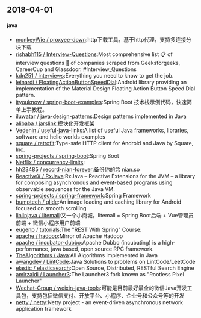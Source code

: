## 2018-04-01

#### java
* [monkeyWie / proxyee-down](https://github.com/monkeyWie/proxyee-down):http下载工具，基于http代理，支持多连接分块下载
* [rishabh115 / Interview-Questions](https://github.com/rishabh115/Interview-Questions):Most comprehensive list 📋 of interview questions 📘 of companies scraped from Geeksforgeeks, CareerCup and Glassdoor. #Interview_Questions
* [kdn251 / interviews](https://github.com/kdn251/interviews):Everything you need to know to get the job.
* [leinardi / FloatingActionButtonSpeedDial](https://github.com/leinardi/FloatingActionButtonSpeedDial):Android library providing an implementation of the Material Design Floating Action Button Speed Dial pattern.
* [ityouknow / spring-boot-examples](https://github.com/ityouknow/spring-boot-examples):Spring Boot 技术栈示例代码，快速简单上手教程。
* [iluwatar / java-design-patterns](https://github.com/iluwatar/java-design-patterns):Design patterns implemented in Java
* [alibaba / jarslink](https://github.com/alibaba/jarslink):模块化开发框架
* [Vedenin / useful-java-links](https://github.com/Vedenin/useful-java-links):A list of useful Java frameworks, libraries, software and hello worlds examples
* [square / retrofit](https://github.com/square/retrofit):Type-safe HTTP client for Android and Java by Square, Inc.
* [spring-projects / spring-boot](https://github.com/spring-projects/spring-boot):Spring Boot
* [Netflix / concurrency-limits](https://github.com/Netflix/concurrency-limits):
* [hh23485 / record-nian-forever](https://github.com/hh23485/record-nian-forever):备份你的念 nian.so
* [ReactiveX / RxJava](https://github.com/ReactiveX/RxJava):RxJava – Reactive Extensions for the JVM – a library for composing asynchronous and event-based programs using observable sequences for the Java VM.
* [spring-projects / spring-framework](https://github.com/spring-projects/spring-framework):Spring Framework
* [bumptech / glide](https://github.com/bumptech/glide):An image loading and caching library for Android focused on smooth scrolling
* [linlinjava / litemall](https://github.com/linlinjava/litemall):又一个小商城。litemall = Spring Boot后端 + Vue管理员前端 + 微信小程序用户前端
* [eugenp / tutorials](https://github.com/eugenp/tutorials):The "REST With Spring" Course:
* [apache / hadoop](https://github.com/apache/hadoop):Mirror of Apache Hadoop
* [apache / incubator-dubbo](https://github.com/apache/incubator-dubbo):Apache Dubbo (incubating) is a high-performance, java based, open source RPC framework.
* [TheAlgorithms / Java](https://github.com/TheAlgorithms/Java):All Algorithms implemented in Java
* [awangdev / LintCode](https://github.com/awangdev/LintCode):Java Solutions to problems on LintCode/LeetCode
* [elastic / elasticsearch](https://github.com/elastic/elasticsearch):Open Source, Distributed, RESTful Search Engine
* [amirzaidi / Launcher3](https://github.com/amirzaidi/Launcher3):The Launcher3 fork known as "Rootless Pixel Launcher"
* [Wechat-Group / weixin-java-tools](https://github.com/Wechat-Group/weixin-java-tools):可能是目前最好最全的微信Java开发工具包，支持包括微信支付、开放平台、小程序、企业号和公众号等的开发
* [netty / netty](https://github.com/netty/netty):Netty project - an event-driven asynchronous network application framework
